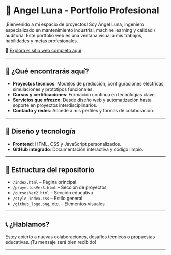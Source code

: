 # 🚀 Angel Luna - Portfolio Profesional

¡Bienvenido a mi espacio de proyectos! Soy Ángel Luna, ingeniero especializado en mantenimiento industrial, machine learning y calidad / auditoria. Este portfolio web es una ventana visual a mis trabajos, habilidades y metas profesionales.

🔗 [Explora el sitio web completo aquí](https://angelluna476.github.io/AngelLuna476-portfolio_cv_web/)

---

## 📌 ¿Qué encontrarás aquí?

- **Proyectos técnicos**: Modelos de predicción, configuraciones eléctricas, simulaciones y prototipos funcionales.
- **Cursos y certificaciones**: Formación continua en tecnologías clave.
- **Servicios que ofrezco**: Desde diseño web y automatización hasta soporte en proyectos interdisciplinarios.
- **Contacto y redes**: Accede a mis perfiles y formas de colaboración.

---

## 🎨 Diseño y tecnología

- **Frontend**: HTML, CSS y JavaScript personalizados.
- **GitHub integrado**: Documentación interactiva y código limpio.

---

## 📁 Estructura del repositorio

- `/index.html` – Página principal
- `/proyectosVer3.html` – Sección de proyectos
- `/cursosVer2.html` – Sección educativa
- `/style_index.css` – Estilo general
- `/github_logo.png`, etc. – Elementos visuales

---

## 📞 ¿Hablamos?

Estoy abierto a nuevas colaboraciones, desafíos técnicos o propuestas educativas. ¡Tu mensaje será bien recibido!

---

